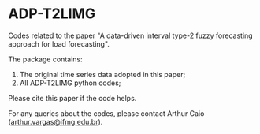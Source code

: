 # ADP-T2LIMG

Codes related to the paper "A data-driven interval type-2 fuzzy forecasting approach for load forecasting".

The package contains:

1. The original time series data adopted in this paper;
2. All ADP-T2LIMG python codes;

Please cite this paper if the code helps.

For any queries about the codes, please contact Arthur Caio (arthur.vargas@ifmg.edu.br).
